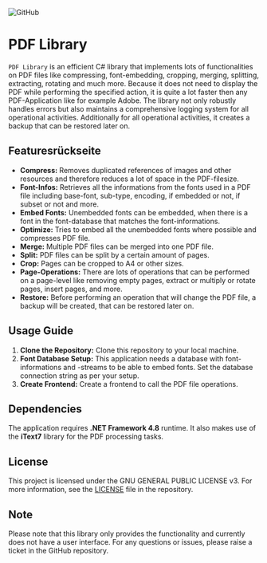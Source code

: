![GitHub](https://img.shields.io/github/license/Trendcommerce/pdf-lib)

# PDF Library

`PDF Library` is an efficient C# library that implements lots of functionalities on PDF files like compressing, font-embedding, cropping, merging, splitting, extracting, rotating and much more.
Because it does not need to display the PDF while performing the specified action, it is quite a lot faster then any PDF-Application like for example Adobe.
The library not only robustly handles errors but also maintains a comprehensive logging system for all operational activities.
Additionally for all operational activities, it creates a backup that can be restored later on.

## Featuresrückseite

- **Compress:** Removes duplicated references of images and other resources and therefore reduces a lot of space in the PDF-filesize.
- **Font-Infos:** Retrieves all the informations from the fonts used in a PDF file including base-font, sub-type, encoding, if embedded or not, if subset or not and more.
- **Embed Fonts:** Unembedded fonts can be embedded, when there is a font in the font-database that matches the font-informations.
- **Optimize:** Tries to embed all the unembedded fonts where possible and compresses PDF file.
- **Merge:** Multiple PDF files can be merged into one PDF file.
- **Split:** PDF files can be split by a certain amount of pages.
- **Crop:** Pages can be cropped to A4 or other sizes.
- **Page-Operations:** There are lots of operations that can be performed on a page-level like removing empty pages, extract or multiply or rotate pages, insert pages, and more.
- **Restore:** Before performing an operation that will change the PDF file, a backup will be created, that can be restored later on.

## Usage Guide

1. **Clone the Repository:** Clone this repository to your local machine.
2. **Font Database Setup:** This application needs a database with font-informations and -streams to be able to embed fonts. Set the database connection string as per your setup.
3. **Create Frontend:** Create a frontend to call the PDF file operations.

## Dependencies

The application requires **.NET Framework 4.8** runtime. It also makes use of the **iText7** library for the PDF processing tasks.

## License

This project is licensed under the GNU GENERAL PUBLIC LICENSE v3. For more information, see the [LICENSE](LICENSE) file in the repository.

## Note

Please note that this library only provides the functionality and currently does not have a user interface. For any questions or issues, please raise a ticket in the GitHub repository.
